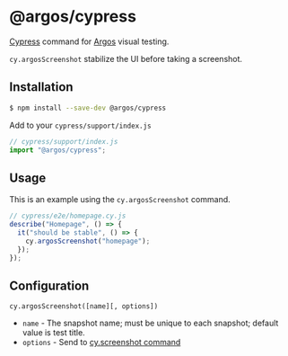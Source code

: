 # @argos/cypress

[Cypress](https://cypress.io) command for [Argos](https://argos-ci.com) visual testing.

`cy.argosScreenshot` stabilize the UI before taking a screenshot.

## Installation

```sh
$ npm install --save-dev @argos/cypress
```

Add to your `cypress/support/index.js`

```javascript
// cypress/support/index.js
import "@argos/cypress";
```

## Usage

This is an example using the `cy.argosScreenshot` command.

```javascript
// cypress/e2e/homepage.cy.js
describe("Homepage", () => {
  it("should be stable", () => {
    cy.argosScreenshot("homepage");
  });
});
```

## Configuration

`cy.argosScreenshot([name][, options])`

- `name` - The snapshot name; must be unique to each snapshot; default value is test title.
- `options` - Send to [cy.screenshot command](https://docs.cypress.io/api/commands/screenshot)
